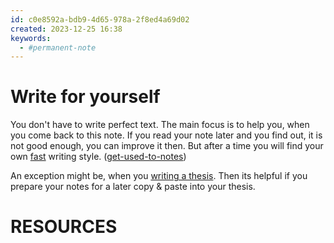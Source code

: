 ```yaml
---
id: c0e8592a-bdb9-4d65-978a-2f8ed4a69d02
created: 2023-12-25 16:38
keywords: 
  - #permanent-note
---
```



Write for yourself
======================================================================

You don't have to write perfect text. 
The main focus is to help you, when you come back to this note. 
If you read your note later and you find out, it is not good enough, you can improve it then. 
But after a time you will find your own [fast](be-fast.md) writing style. 
([get-used-to-notes](get-used-to-notes.md))  


An exception might be, when you [writing a thesis](../processes/write-a-thesis.md). 
Then its helpful if you prepare your notes for a later copy & paste into your thesis. 




RESOURCES
======================================================================

